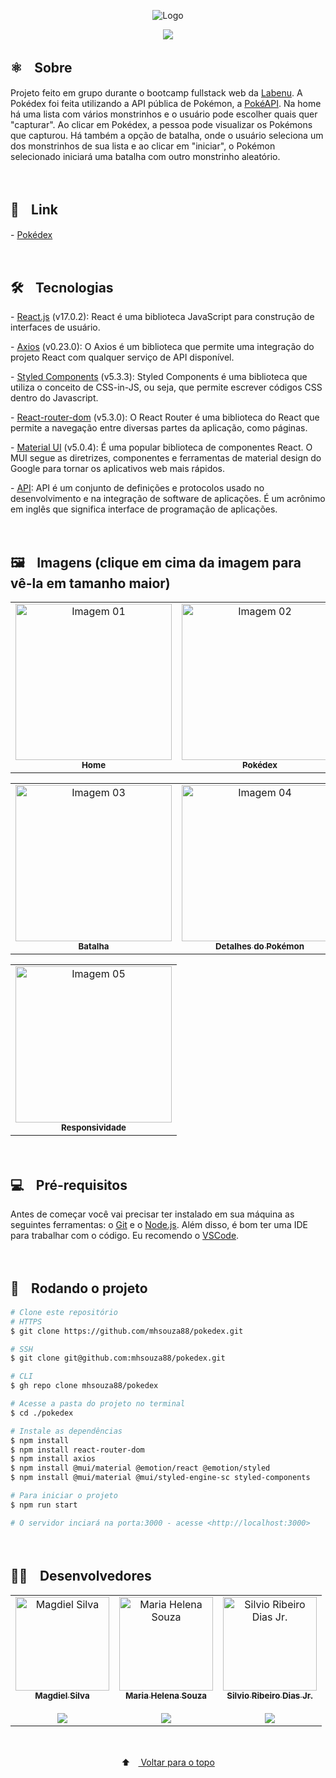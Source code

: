 <p align="center">
  <img src="https://user-images.githubusercontent.com/88038506/141771983-058276fd-46d7-4f01-9758-38473a3de193.png" alt="Logo" id="top">
  </p>
    

<p align="center">
  <a href="https://github.com/mhsouza88/pokedex/blob/main/LICENSE" target="_blank"><img src="https://img.shields.io/static/v1?label=License&message=MIT&color=informational"></a>
 </p>
 
 
 <h2> ⚛️ﾠSobre</h2>
 <p>Projeto feito em grupo durante o bootcamp fullstack web da <a href="https://www.labenu.com.br/" target="_blank">Labenu</a>. A Pokédex foi feita utilizando a API pública de Pokémon, a <a href="https://pokeapi.co/" target="_blank">PokéAPI</a>. Na home há uma lista com vários monstrinhos e o usuário pode escolher quais quer "capturar". Ao clicar em Pokédex, a pessoa pode visualizar os Pokémons que capturou. Há também a opção de batalha, onde o usuário seleciona um dos monstrinhos de sua lista e ao clicar em "iniciar", o Pokémon selecionado iniciará uma batalha com outro monstrinho aleatório. 
</p><br/>
 
 
 <h2> 🔗ﾠLink</h2>
 <p>- <a href="http://pokedex.mhsouza88.com/" target="_blank">Pokédex</a></p><br/>


<h2> 🛠️ﾠTecnologias</h2>
<p> - <a href="https://pt-br.reactjs.org/" target="_blank">React.js</a> (v17.0.2): React é uma biblioteca JavaScript para construção de interfaces de usuário.</p>
<p> - <a href="https://axios-http.com/docs/intro" target="_blank">Axios</a> (v0.23.0): O Axios é um biblioteca que permite uma integração do projeto React com qualquer serviço de API disponível.</p>
<p> - <a href="https://styled-components.com/docs" target="_blank">Styled Components</a> (v5.3.3): Styled Components é uma biblioteca que utiliza o conceito de CSS-in-JS, ou seja, que permite escrever códigos CSS dentro do Javascript.</p>
<p> - <a href="https://v5.reactrouter.com/web/guides/quick-start" target="_blank">React-router-dom</a> (v5.3.0): O React Router é uma biblioteca do React que permite a navegação entre diversas partes da aplicação, como páginas.</p>
<p> - <a href="https://mui.com/getting-started/installation/" target="_blank">Material UI</a> (v5.0.4): É uma popular biblioteca de componentes React. O MUI segue as diretrizes, componentes e ferramentas de material design do Google para tornar os aplicativos web mais rápidos.</p>
<p> - <a href="https://www.redhat.com/pt-br/topics/api/what-are-application-programming-interfaces" target="_blank">API</a>: API é um conjunto de definições e protocolos usado no desenvolvimento e na integração de software de aplicações. É um acrônimo em inglês que significa interface de programação de aplicações.</p>
<br/>


<h2> 🖼️ﾠImagens (clique em cima da imagem para vê-la em tamanho maior)</h2>
<table align="center">
  <tr>
    <td align="center"><a href="https://user-images.githubusercontent.com/88038506/141776442-19bfee81-0387-4bfc-a093-f72db3fc91a3.png" target="_blank">
      <img src="https://user-images.githubusercontent.com/88038506/141776442-19bfee81-0387-4bfc-a093-f72db3fc91a3.png" width="250px" alt="Imagem 01"/>
      <br />
      <sub><b>Home</b></sub>
      <br />
    </td>
    <td align="center"><a href="https://user-images.githubusercontent.com/88038506/141776478-ca0616f4-3a6b-4afa-bb7b-5f14fd6361af.png" target="_blank">
      <img src="https://user-images.githubusercontent.com/88038506/141776478-ca0616f4-3a6b-4afa-bb7b-5f14fd6361af.png" width="250px" alt="Imagem 02"/>
      <br />
      <sub><b>Pokédex</b></sub>
      <br />
    </td> 
</table>
  <table align="center">
    <td align="center"><a href="https://user-images.githubusercontent.com/88038506/141776488-91c4f0bd-c58b-40ce-8d06-84ab3e284a57.png" target="_blank">
      <img src="https://user-images.githubusercontent.com/88038506/141776488-91c4f0bd-c58b-40ce-8d06-84ab3e284a57.png" width="250px" alt="Imagem 03"/>
      <br />
      <sub><b>Batalha</b></sub>
      <br />
    </td> 
    <td align="center"><a href="https://user-images.githubusercontent.com/88038506/141777112-7c635674-7383-4ae6-9b08-4588746b18fc.png" target="_blank">
      <img src="https://user-images.githubusercontent.com/88038506/141777112-7c635674-7383-4ae6-9b08-4588746b18fc.png" width="250px" alt="Imagem 04"/>
      <br />
      <sub><b>Detalhes do Pokémon</b></sub>
      <br />
    </td>
  </table>
  <table align="center">
    <td align="center"><a href="https://user-images.githubusercontent.com/88038506/141776505-9a0cf300-253f-49e7-9bcc-91c6cd38a95e.png" target="_blank">
      <img src="https://user-images.githubusercontent.com/88038506/141776505-9a0cf300-253f-49e7-9bcc-91c6cd38a95e.png" width="250px" alt="Imagem 05"/>
      <br />
      <sub><b>Responsividade</b></sub>
      <br />
    </td> 
  </table>
  <p></p>
<br/>
  
  
 
<h2> 💻ﾠPré-requisitos </h2>

<p>Antes de começar você vai precisar ter instalado em sua máquina as seguintes ferramentas: o <a href="https://git-scm.com" target="_blank">Git</a> e o <a href="https://nodejs.org/en/" target="_blank">Node.js</a>.
Além disso, é bom ter uma IDE para trabalhar com o código. Eu recomendo o <a href="https://code.visualstudio.com" target="_blank">VSCode</a>.</p><br/>

  

<h2> 🚀ﾠRodando o projeto </h2>

```bash
# Clone este repositório
# HTTPS
$ git clone https://github.com/mhsouza88/pokedex.git

# SSH
$ git clone git@github.com:mhsouza88/pokedex.git

# CLI
$ gh repo clone mhsouza88/pokedex

# Acesse a pasta do projeto no terminal
$ cd ./pokedex

# Instale as dependências
$ npm install
$ npm install react-router-dom
$ npm install axios
$ npm install @mui/material @emotion/react @emotion/styled
$ npm install @mui/material @mui/styled-engine-sc styled-components

# Para iniciar o projeto
$ npm run start

# O servidor inciará na porta:3000 - acesse <http://localhost:3000>
```
  <p></p><br/>
 
  <h2>🧑‍💻ﾠDesenvolvedores</h2>
<table align="center">
  <tr>
    <td align="center"><a href="https://github.com/dev-magdielSilva" target="_blank">
      <img src="https://avatars.githubusercontent.com/u/88065117?v=4" width="150px" alt="Magdiel Silva"/>
      <br />
      <sub><b>Magdiel Silva</b></sub><br/><br/>
      <sub><a href="https://www.linkedin.com/in/magdiel-silva-3680881a6/" target="_blank"><img src="https://img.shields.io/badge/-LinkedIn-informational?style=for-the-badge&logo=LinkedIn&logoColor=white&color=informational"></a></sub>
      <br />
    </td>
    <td align="center"><a href="https://github.com/mhsouza88" target="_blank">
      <img src="https://avatars.githubusercontent.com/u/88038506?v=4" width="150px" alt="Maria Helena Souza"/>
      <br />
      <sub><b>Maria Helena Souza</b></sub><br/><br/>
      <sub><a href="https://www.linkedin.com/in/mhsouza88/" target="_blank"><img src="https://img.shields.io/badge/-LinkedIn-informational?style=for-the-badge&logo=LinkedIn&logoColor=white&color=informational"></a></sub>
      <br />
    </td>
    <td align="center"><a href="https://github.com/silviordjr" target="_blank">
      <img src="https://avatars.githubusercontent.com/u/42523195?v=4" width="150px" alt="Silvio Ribeiro Dias Jr."/>
      <br />
      <sub><b>Silvio Ribeiro Dias Jr.</b></sub><br/><br/>
      <sub><a href="https://www.linkedin.com/in/silvio-dias-junior/" target="_blank"><img src="https://img.shields.io/badge/-LinkedIn-informational?style=for-the-badge&logo=LinkedIn&logoColor=white&color=informational"></a></sub>
      <br />
    </td>
  </table>
  <br/>
  
<p align="center">
  ⬆ﾠ<a href="#top"> Voltar para o topo</a>
  </p>
